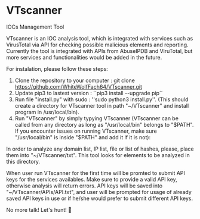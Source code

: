 # VTscanner
IOCs Management Tool

VTscanner is an IOC analysis tool, which is integrated with services such as VirusTotal via API for checking possible malicious elements and reporting. Currently the tool is integrated with APIs from AbuseIPDB and ViruTotal, but more services and functionalities would be added in the future.

For instalation, please follow these steps:
1. Clone the repository to your computer : git clone https://github.com/WhiteWolfFach64/VTscanner.git
2. Update pip3 to lastest version : ´´pip3 install --upgrade pip´´
3. Run file "install.py" with sudo : ''sudo python3 install.py''.
(This should create a directory for VTscanner tool in path "~/VTscanner" and install program in /usr/local/bin).
4. Run "VTscanner" by simply typying VTscanner (VTscanner can be called from any directory as long as "/usr/local/bin" belongs to "$PATH". If you encounter issues on running VTscanner, make sure "/usr/local/bin" is inside "$PATH" and add it if it is not):

In order to analyze any domain list, IP list, file or list of hashes, please, place them into "~/VTscanner/txt". This tool looks for elements to be analyzed in this directory.

When user run VTscanner for the first time will be promted to submit API keys for the services availables. Make sure to provide a valid API key, otherwise analysis will return errors. API keys will be saved into "~/VTscanner/APIs/API.txt", and user will be prompted for usage of already saved API keys in use or if he/she would prefer to submit different API keys.

No more talk! Let's hunt! 🐺
